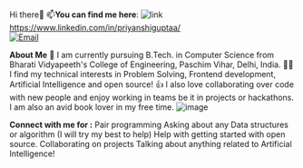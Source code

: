 Hi there👋 
📫**You can find me here**: 
![link](https://github.com/priyanshiiguptaaa/priyanshiiguptaaa/assets/152763463/2c5f90b4-a72e-4686-88b8-da5533a4a739)https://www.linkedin.com/in/priyanshiguptaa/      
<a href="/PriyanshiiGuptaa/P/blob/main/priyanshigupta6718@gmail.com"><img title="Email" src="https://camo.githubusercontent.com/71a0f4bfcf1f2220e2b1c246ac2ee681c47ee914d1c1f0e27a0e6c9ac2e9f134/68747470733a2f2f696d672e736869656c64732e696f2f62616467652f476d61696c2d4431343833363f7374796c653d666f722d7468652d6261646765266c6f676f3d676d61696c266c6f676f436f6c6f723d7768697465" data-canonical-src="https://img.shields.io/badge/Gmail-D14836?style=for-the-badge&amp;logo=gmail&amp;logoColor=white" style="max-width: 100%;"></a>
    

**About Me**
🔭 I am currently pursuing B.Tech. in Computer Science from Bharati Vidyapeeth's College of Engineering, Paschim Vihar, Delhi, India.
👩‍💻 I find my technical interests in Problem Solving, Frontend development, Artificial Intelligence and open source!
👍 I also love collaborating over code with new people and enjoy working in teams be it in projects or hackathons.
I am also an avid book lover in my free time.
![image](https://github.com/priyanshiiguptaaa/priyanshiiguptaaa/assets/152763463/b2f75dc1-9386-4c28-9a35-c40b25e4a26e)

**Connect with me for :**
Pair programming
Asking about any Data structures or algorithm (I will try my best to help)
Help with getting started with open source.
Collaborating on projects
Talking about anything related to Artificial Intelligence!

<!---
priyanshiiguptaaa/priyanshiiguptaaa is a ✨ special ✨ repository because its `README.md` (this file) appears on your GitHub profile.
You can click the Preview link to take a look at your changes.
--->
